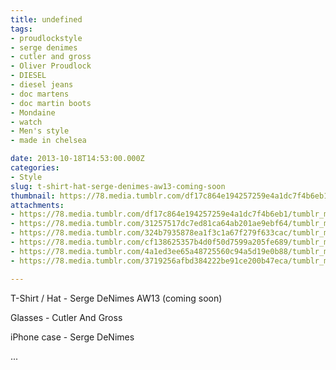 ```yaml
---
title: undefined
tags:
- proudlockstyle
- serge denimes
- cutler and gross
- Oliver Proudlock
- DIESEL
- diesel jeans
- doc martens
- doc martin boots
- Mondaine
- watch
- Men's style
- made in chelsea

date: 2013-10-18T14:53:00.000Z
categories:
- Style
slug: t-shirt-hat-serge-denimes-aw13-coming-soon
thumbnail: https://78.media.tumblr.com/df17c864e194257259e4a1dc7f4b6eb1/tumblr_muvdd2nowI1rhrm24o2_1280.jpg
attachments:
- https://78.media.tumblr.com/df17c864e194257259e4a1dc7f4b6eb1/tumblr_muvdd2nowI1rhrm24o2_1280.jpg
- https://78.media.tumblr.com/31257517dc7ed81ca64ab201ae9ebf64/tumblr_muvdd2nowI1rhrm24o1_1280.jpg
- https://78.media.tumblr.com/324b7935878ea1f3c1a67f279f633cac/tumblr_muvdd2nowI1rhrm24o3_1280.jpg
- https://78.media.tumblr.com/cf138625357b4d0f50d7599a205fe689/tumblr_muvdd2nowI1rhrm24o5_1280.jpg
- https://78.media.tumblr.com/4a1ed3ee65a48725560c94a5d19e0b88/tumblr_muvdd2nowI1rhrm24o4_1280.jpg
- https://78.media.tumblr.com/3719256afbd384222be91ce200b47eca/tumblr_muvdd2nowI1rhrm24o6_1280.jpg

---
```


T-Shirt / Hat - Serge DeNimes AW13 (coming soon)

  Glasses - Cutler And Gross 

  iPhone case - Serge DeNimes  

 ...
